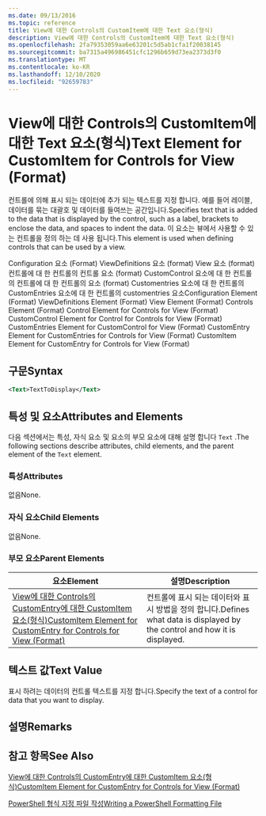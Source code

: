 ```yaml
---
ms.date: 09/13/2016
ms.topic: reference
title: View에 대한 Controls의 CustomItem에 대한 Text 요소(형식)
description: View에 대한 Controls의 CustomItem에 대한 Text 요소(형식)
ms.openlocfilehash: 2fa79353059aa6e63201c5d5ab1cfa1f20038145
ms.sourcegitcommit: ba7315a496986451cfc1296b659d73ea2373d3f0
ms.translationtype: MT
ms.contentlocale: ko-KR
ms.lasthandoff: 12/10/2020
ms.locfileid: "92659783"
---
```

# <a name="text-element-for-customitem-for-controls-for-view-format"></a><span data-ttu-id="705c8-103">View에 대한 Controls의 CustomItem에 대한 Text 요소(형식)</span><span class="sxs-lookup"><span data-stu-id="705c8-103">Text Element for CustomItem for Controls for View (Format)</span></span>

<span data-ttu-id="705c8-104">컨트롤에 의해 표시 되는 데이터에 추가 되는 텍스트를 지정 합니다. 예를 들어 레이블, 데이터를 묶는 대괄호 및 데이터를 들여쓰는 공간입니다.</span><span class="sxs-lookup"><span data-stu-id="705c8-104">Specifies text that is added to the data that is displayed by the control, such as a label, brackets to enclose the data, and spaces to indent the data.</span></span> <span data-ttu-id="705c8-105">이 요소는 뷰에서 사용할 수 있는 컨트롤을 정의 하는 데 사용 됩니다.</span><span class="sxs-lookup"><span data-stu-id="705c8-105">This element is used when defining controls that can be used by a view.</span></span>

<span data-ttu-id="705c8-106">Configuration 요소 (Format) ViewDefinitions 요소 (format) View 요소 (format) 컨트롤에 대 한 컨트롤의 컨트롤 요소 (format) CustomControl 요소에 대 한 컨트롤의 컨트롤에 대 한 컨트롤의 요소 (format) Customentries 요소에 대 한 컨트롤의 CustomEntries 요소에 대 한 컨트롤의 customentries 요소</span><span class="sxs-lookup"><span data-stu-id="705c8-106">Configuration Element (Format) ViewDefinitions Element (Format) View Element (Format) Controls Element (Format) Control Element for Controls for View (Format) CustomControl Element for Control for Controls for View (Format) CustomEntries Element for CustomControl for View (Format) CustomEntry Element for CustomEntries for Controls for View (Format) CustomItem Element for CustomEntry for Controls for View (Format)</span></span>

## <a name="syntax"></a><span data-ttu-id="705c8-107">구문</span><span class="sxs-lookup"><span data-stu-id="705c8-107">Syntax</span></span>

```xml
<Text>TextToDisplay</Text>
```

## <a name="attributes-and-elements"></a><span data-ttu-id="705c8-108">특성 및 요소</span><span class="sxs-lookup"><span data-stu-id="705c8-108">Attributes and Elements</span></span>

<span data-ttu-id="705c8-109">다음 섹션에서는 특성, 자식 요소 및 요소의 부모 요소에 대해 설명 합니다 `Text` .</span><span class="sxs-lookup"><span data-stu-id="705c8-109">The following sections describe attributes, child elements, and the parent element of the `Text` element.</span></span>

### <a name="attributes"></a><span data-ttu-id="705c8-110">특성</span><span class="sxs-lookup"><span data-stu-id="705c8-110">Attributes</span></span>

<span data-ttu-id="705c8-111">없음</span><span class="sxs-lookup"><span data-stu-id="705c8-111">None.</span></span>

### <a name="child-elements"></a><span data-ttu-id="705c8-112">자식 요소</span><span class="sxs-lookup"><span data-stu-id="705c8-112">Child Elements</span></span>

<span data-ttu-id="705c8-113">없음</span><span class="sxs-lookup"><span data-stu-id="705c8-113">None.</span></span>

### <a name="parent-elements"></a><span data-ttu-id="705c8-114">부모 요소</span><span class="sxs-lookup"><span data-stu-id="705c8-114">Parent Elements</span></span>

|<span data-ttu-id="705c8-115">요소</span><span class="sxs-lookup"><span data-stu-id="705c8-115">Element</span></span>|<span data-ttu-id="705c8-116">설명</span><span class="sxs-lookup"><span data-stu-id="705c8-116">Description</span></span>|
|-------------|-----------------|
|[<span data-ttu-id="705c8-117">View에 대한 Controls의 CustomEntry에 대한 CustomItem 요소(형식)</span><span class="sxs-lookup"><span data-stu-id="705c8-117">CustomItem Element for CustomEntry for Controls for View (Format)</span></span>](./customitem-element-for-customentry-for-controls-for-view-format.md)|<span data-ttu-id="705c8-118">컨트롤에 표시 되는 데이터와 표시 방법을 정의 합니다.</span><span class="sxs-lookup"><span data-stu-id="705c8-118">Defines what data is displayed by the control and how it is displayed.</span></span>|

## <a name="text-value"></a><span data-ttu-id="705c8-119">텍스트 값</span><span class="sxs-lookup"><span data-stu-id="705c8-119">Text Value</span></span>

<span data-ttu-id="705c8-120">표시 하려는 데이터의 컨트롤 텍스트를 지정 합니다.</span><span class="sxs-lookup"><span data-stu-id="705c8-120">Specify the text of a control for data that you want to display.</span></span>

## <a name="remarks"></a><span data-ttu-id="705c8-121">설명</span><span class="sxs-lookup"><span data-stu-id="705c8-121">Remarks</span></span>

## <a name="see-also"></a><span data-ttu-id="705c8-122">참고 항목</span><span class="sxs-lookup"><span data-stu-id="705c8-122">See Also</span></span>

[<span data-ttu-id="705c8-123">View에 대한 Controls의 CustomEntry에 대한 CustomItem 요소(형식)</span><span class="sxs-lookup"><span data-stu-id="705c8-123">CustomItem Element for CustomEntry for Controls for View (Format)</span></span>](./customitem-element-for-customentry-for-controls-for-view-format.md)

[<span data-ttu-id="705c8-124">PowerShell 형식 지정 파일 작성</span><span class="sxs-lookup"><span data-stu-id="705c8-124">Writing a PowerShell Formatting File</span></span>](./writing-a-powershell-formatting-file.md)

